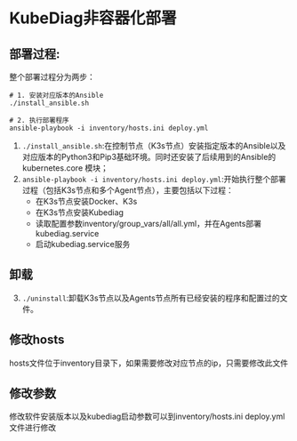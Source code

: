 # KubeDiag非容器化部署

## 部署过程:
整个部署过程分为两步：
```shell
# 1. 安装对应版本的Ansible
./install_ansible.sh

# 2. 执行部署程序
ansible-playbook -i inventory/hosts.ini deploy.yml
```

1. `./install_ansible.sh`:在控制节点（K3s节点）安装指定版本的Ansible以及对应版本的Python3和Pip3基础环境。同时还安装了后续用到的Ansible的kubernetes.core 模块；
2. `ansible-playbook -i inventory/hosts.ini deploy.yml`:开始执行整个部署过程（包括K3s节点和多个Agent节点），主要包括以下过程：
    * 在K3s节点安装Docker、K3s
    * 在K3s节点安装Kubediag
    * 读取配置参数inventory/group_vars/all/all.yml，并在Agents部署kubediag.service
    * 启动kubediag.service服务
## 卸载
3. `./uninstall`:卸载K3s节点以及Agents节点所有已经安装的程序和配置过的文件。

## 修改hosts
hosts文件位于inventory目录下，如果需要修改对应节点的ip，只需要修改此文件

## 修改参数
修改软件安装版本以及kubediag启动参数可以到inventory/hosts.ini deploy.yml文件进行修改